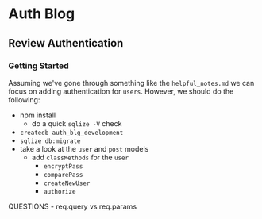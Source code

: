 # Auth Blog
## Review Authentication

### Getting Started

Assuming we've gone through something like  the `helpful_notes.md` we can focus on adding authentication for `users`. However, we should do the following:

* npm install
  * do a quick `sqlize -V` check
* `createdb auth_blg_development`
* `sqlize db:migrate`
* take a look at the `user` and `post` models
  * add `classMethods` for the `user`
    * `encryptPass`
    * `comparePass`
    * `createNewUser`
    * `authorize`


QUESTIONS - 
req.query vs req.params 